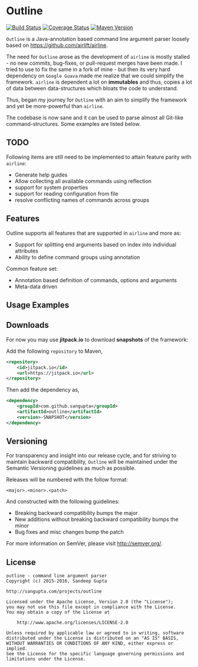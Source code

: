 # Outline

[![Build Status](https://travis-ci.org/sangupta/outline.svg?branch=master)](https://travis-ci.org/sangupta/outline)
[![Coverage Status](https://coveralls.io/repos/github/sangupta/outline/badge.svg?branch=master)](https://coveralls.io/github/sangupta/outline?branch=master)
[![Maven Version](https://maven-badges.herokuapp.com/maven-central/com.sangupta/outline/badge.svg)](https://maven-badges.herokuapp.com/maven-central/com.sangupta/outline)

`Outline` is a Java-annotation based command line argument parser loosely based on 
https://github.com/airlift/airline.

The need for `Outline` arose as the development of `airline` is mostly stalled - no
new commits, bug-fixes, or pull-request merges have been made. I tried to use to fix the
same in a fork of mine - but then its very hard dependency on `Google Guava` made me
realize that we could simplify the framework. `airline` is dependent a lot on **immutables**
and thus, copies a lot of data between data-structures which bloats the code to understand.

Thus, began my journey for `Outline` with an aim to simplify the framework and yet be
more-powerful than `airline`.

The codebase is now sane and it can be used to parse almost all Git-like command-structures.
Some examples are listed below.

## TODO

Following items are still need to be implemented to attain feature parity with `airline`:

* Generate help guides
* Allow collecting all available commands using reflection
* support for system properties
* support for reading configuration from file
* resolve conflicting names of commands across groups

## Features

Outline supports all features that are supported in `airline` and more as:

* Support for splitting end arguments based on index into individual attributes
* Ability to define command groups using annotation

Common feature set:

* Annotation based definition of commands, options and arguments
* Meta-data driven 

## Usage Examples

## Downloads

For now you may use **jitpack.io** to download **snapshots** of the framework:

Add the following `repository` to Maven,

```xml
<repository>
    <id>jitpack.io</id>
    <url>https://jitpack.io</url>
</repository>
```

Then add the dependency as,

```xml
<dependency>
    <groupId>com.github.sangupta</groupId>
    <artifactId>outline</artifactId>
    <version>-SNAPSHOT</version>
</dependency>
```

## Versioning

For transparency and insight into our release cycle, and for striving to maintain backward compatibility, 
`Outline` will be maintained under the Semantic Versioning guidelines as much as possible.

Releases will be numbered with the follow format:

`<major>.<minor>.<patch>`

And constructed with the following guidelines:

* Breaking backward compatibility bumps the major
* New additions without breaking backward compatibility bumps the minor
* Bug fixes and misc changes bump the patch

For more information on SemVer, please visit http://semver.org/.

## License
    
```
outline - command line argument parser
Copyright (c) 2015-2016, Sandeep Gupta

http://sangupta.com/projects/outline

Licensed under the Apache License, Version 2.0 (the "License");
you may not use this file except in compliance with the License.
You may obtain a copy of the License at

    http://www.apache.org/licenses/LICENSE-2.0

Unless required by applicable law or agreed to in writing, software
distributed under the License is distributed on an "AS IS" BASIS,
WITHOUT WARRANTIES OR CONDITIONS OF ANY KIND, either express or implied.
See the License for the specific language governing permissions and
limitations under the License.
```